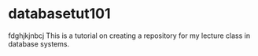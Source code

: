 # databasetut101
fdghjkjnbcj 
This is a tutorial on creating a repository for my lecture class in database systems.
